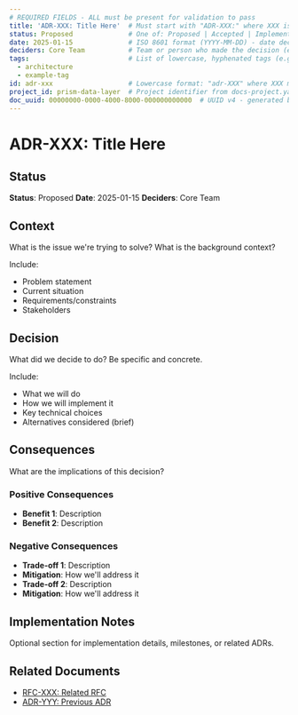 ```yaml
---
# REQUIRED FIELDS - ALL must be present for validation to pass
title: 'ADR-XXX: Title Here'  # Must start with "ADR-XXX:" where XXX is 3-digit number
status: Proposed              # One of: Proposed | Accepted | Implemented | Deprecated | Superseded
date: 2025-01-15              # ISO 8601 format (YYYY-MM-DD) - date decision was made
deciders: Core Team           # Team or person who made the decision (e.g., "Core Team", "Platform Team", "John Smith")
tags:                         # List of lowercase, hyphenated tags (e.g., architecture, backend, performance)
  - architecture
  - example-tag
id: adr-xxx                   # Lowercase format: "adr-XXX" where XXX matches filename number (e.g., "adr-001")
project_id: prism-data-layer  # Project identifier from docs-project.yaml - DO NOT CHANGE
doc_uuid: 00000000-0000-4000-8000-000000000000  # UUID v4 - generated by migration script, DO NOT MANUALLY EDIT
---
```


# ADR-XXX: Title Here

## Status

**Status**: Proposed
**Date**: 2025-01-15
**Deciders**: Core Team

## Context

What is the issue we're trying to solve? What is the background context?

Include:
- Problem statement
- Current situation
- Requirements/constraints
- Stakeholders

## Decision

What did we decide to do? Be specific and concrete.

Include:
- What we will do
- How we will implement it
- Key technical choices
- Alternatives considered (brief)

## Consequences

What are the implications of this decision?

### Positive Consequences

- **Benefit 1**: Description
- **Benefit 2**: Description

### Negative Consequences

- **Trade-off 1**: Description
- **Mitigation**: How we'll address it
- **Trade-off 2**: Description
- **Mitigation**: How we'll address it

## Implementation Notes

Optional section for implementation details, milestones, or related ADRs.

## Related Documents

- [RFC-XXX: Related RFC](/rfc/rfc-xxx)
- [ADR-YYY: Previous ADR](/adr/adr-yyy)
